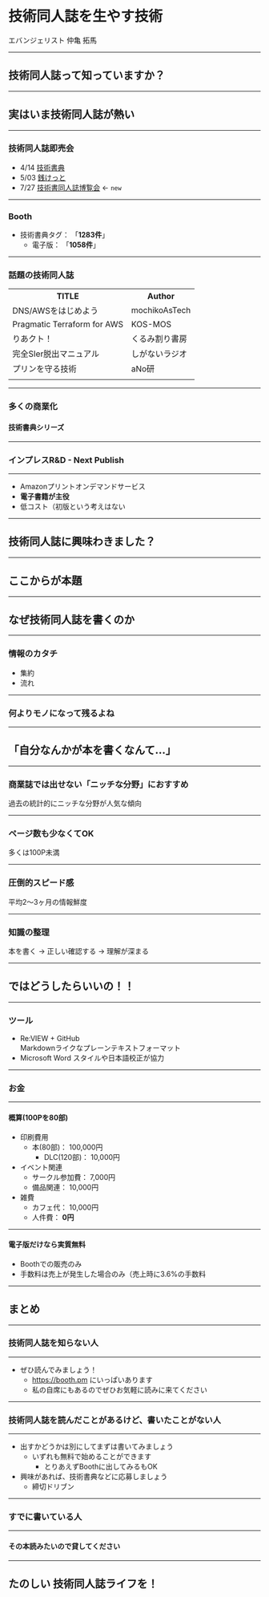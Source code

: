 # 技術同人誌を生やす技術

エバンジェリスト 仲亀 拓馬

---

## 技術同人誌って知っていますか？

---

## 実はいま技術同人誌が熱い

---

### 技術同人誌即売会

- 4/14 [技術書典](https://techbookfest.org/)
- 5/03 [銭けっと](https://zeniket.jimdofree.com/)
- 7/27 [技術書同人誌博覧会](https://gishohaku.dev/) ← `new`

---

### Booth

- 技術書典タグ： 「**1283件**」
  - 電子版： 「**1058件**」

---

### 話題の技術同人誌

<table>
	<tr>
        <th> TITLE </th>
        <th> Author </th>
	</tr>
	<tr>
		<td> DNS/AWSをはじめよう </td>
		<td> mochikoAsTech </td>
	</tr>
	<tr>
		<td> Pragmatic Terraform for AWS </td>
		<td> KOS-MOS </td>
	</tr>
	<tr>
		<td> りあクト！ </td>
		<td> くるみ割り書房 </td>
	</tr>
	<tr>
		<td> 完全SIer脱出マニュアル </td>
		<td> しがないラジオ </td>
	</tr>
	<tr>
		<td> プリンを守る技術 </td>
		<td> aNo研 </td>
	</tr>
	<tr>
		<td></td>
	</tr>
</table>

---

### 多くの商業化

#### 技術書典シリーズ

---

### インプレスR&D - Next Publish

---

- Amazonプリントオンデマンドサービス
- **電子書籍が主役**
- 低コスト（初版という考えはない

---

## 技術同人誌に興味わきました？

---

## ここからが本題

---

## なぜ技術同人誌を書くのか

---

### 情報のカタチ

- 集約
- 流れ

---

### 何より**モノ**になって残るよね

---

## 「自分なんかが本を書くなんて…」

---

### 商業誌では出せない「ニッチな分野」におすすめ

過去の統計的にニッチな分野が人気な傾向

---

### ページ数も少なくてOK

多くは100P未満

---

### 圧倒的スピード感

平均2～3ヶ月の情報鮮度

---

### 知識の整理

本を書く → 正しい確認する → 理解が深まる

---

## ではどうしたらいいの！！

---

### ツール

- Re:VIEW + GitHub  
Markdownライクなプレーンテキストフォーマット
- Microsoft Word
スタイルや日本語校正が協力

---

### お金

---

#### 概算(100Pを80部)

- 印刷費用
  - 本(80部)： 100,000円
    - DLC(120部)： 10,000円
- イベント関連
  - サークル参加費： 7,000円
  - 備品関連： 10,000円
- 雑費
  - カフェ代： 10,000円
  - 人件費： **0円**

---

#### 電子版だけなら実質無料

- Boothでの販売のみ
- 手数料は売上が発生した場合のみ（売上時に3.6%の手数料

---

## まとめ

---

### 技術同人誌を知らない人

---

- ぜひ読んでみましょう！
  - https://booth.pm にいっぱいあります
  - 私の自席にもあるのでぜひお気軽に読みに来てください

---

### 技術同人誌を読んだことがあるけど、書いたことがない人

---

- 出すかどうかは別にしてまずは書いてみましょう
  - いずれも無料で始めることができます
    - とりあえずBoothに出してみるもOK
- 興味があれば、技術書典などに応募しましょう
  - 締切ドリブン

---

### すでに書いている人

---

#### その本読みたいので貸してください

---

## たのしい 技術同人誌ライフを！
